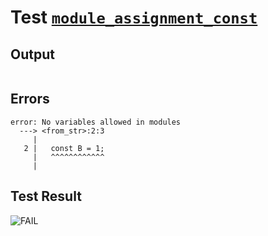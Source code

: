 # Test [`module_assignment_const`](../doc/tests/statement_usage.md#L176)

## Output

```,plain
```

## Errors

```,plain
error: No variables allowed in modules
  ---> <from_str>:2:3
     |
   2 |   const B = 1;
     |   ^^^^^^^^^^^^
     |
```

## Test Result

![FAIL](../doc/tests/.test/module_assignment_const.png)
